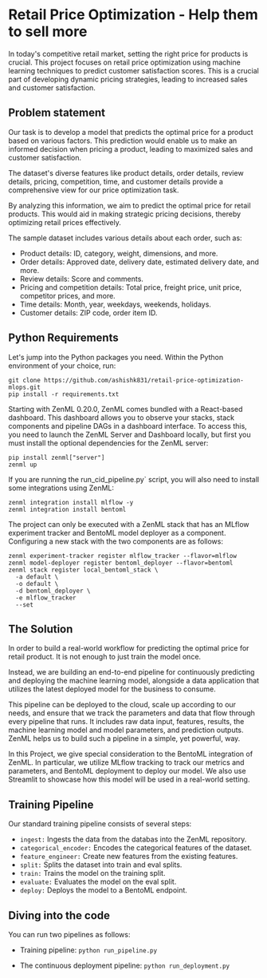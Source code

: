 
# Retail Price Optimization - Help them to sell more

In today's competitive retail market, setting the right price for products is crucial. This project focuses on retail price optimization using machine learning techniques to predict customer satisfaction scores. This is a crucial part of developing dynamic pricing strategies, leading to increased sales and customer satisfaction.
## Problem statement
Our task is to develop a model that predicts the optimal price for a product based on various factors. This prediction would enable us to make an informed decision when pricing a product, leading to maximized sales and customer satisfaction.

The dataset's diverse features like product details, order details, review details, pricing, competition, time, and customer details provide a comprehensive view for our price optimization task.

By analyzing this information, we aim to predict the optimal price for retail products. This would aid in making strategic pricing decisions, thereby optimizing retail prices effectively.

The sample dataset includes various details about each order, such as:

* Product details: ID, category, weight, dimensions, and more.
* Order details: Approved date, delivery date, estimated delivery date, and more.
* Review details: Score and comments.
* Pricing and competition details: Total price, freight price, unit price, competitor prices, and more.
* Time details: Month, year, weekdays, weekends, holidays.
* Customer details: ZIP code, order item ID.
## Python Requirements
Let's jump into the Python packages you need. Within the Python environment of your choice, run:

```
git clone https://github.com/ashishk831/retail-price-optimization-mlops.git
pip install -r requirements.txt
```
Starting with ZenML 0.20.0, ZenML comes bundled with a React-based dashboard. This dashboard allows you to observe your stacks, stack components and pipeline DAGs in a dashboard interface. To access this, you need to launch the ZenML Server and Dashboard locally, but first you must install the optional dependencies for the ZenML server:

```
pip install zenml["server"]
zenml up
```
If you are running the run_cid_pipeline.py` script, you will also need to install some integrations using ZenML:
```
zenml integration install mlflow -y
zenml integration install bentoml
```
The project can only be executed with a ZenML stack that has an MLflow experiment tracker and BentoML model deployer as a component. Configuring a new stack with the two components are as follows:
```
zenml experiment-tracker register mlflow_tracker --flavor=mlflow
zenml model-deployer register bentoml_deployer --flavor=bentoml
zenml stack register local_bentoml_stack \
  -a default \
  -o default \
  -d bentoml_deployer \
  -e mlflow_tracker
  --set
```
## The Solution
In order to build a real-world workflow for predicting the optimal price for retail product. It is not enough to just train the model once.

Instead, we are building an end-to-end pipeline for continuously predicting and deploying the machine learning model, alongside a data application that utilizes the latest deployed model for the business to consume.

This pipeline can be deployed to the cloud, scale up according to our needs, and ensure that we track the parameters and data that flow through every pipeline that runs. It includes raw data input, features, results, the machine learning model and model parameters, and prediction outputs. ZenML helps us to build such a pipeline in a simple, yet powerful, way.

In this Project, we give special consideration to the BentoML integration of ZenML. In particular, we utilize MLflow tracking to track our metrics and parameters, and BentoML deployment to deploy our model. We also use Streamlit to showcase how this model will be used in a real-world setting.
## Training Pipeline
Our standard training pipeline consists of several steps:

* ```ingest:``` Ingests the data from the databas into the ZenML repository.
* ```categorical_encoder:``` Encodes the categorical features of the dataset.
* ```feature_engineer:``` Create new features from the existing features.
* ```split:``` Splits the dataset into train and eval splits.
* ```train:``` Trains the model on the training split.
* ```evaluate:``` Evaluates the model on the eval split.
* ```deploy:``` Deploys the model to a BentoML endpoint.
## Diving into the code
You can run two pipelines as follows:

* Training pipeline:
```python run_pipeline.py```

* The continuous deployment pipeline:
```python run_deployment.py```
